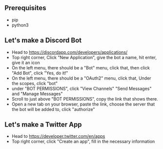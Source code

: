 ## Prerequisites
  - pip
  - python3
  
## Let's make a Discord Bot
- Head to https://discordapp.com/developers/applications/
- Top right corner, Click "New Application", give the bot a name, hit enter, give it an icon
- On the left menu, there should be a "Bot" menu, click that, then click "Add Bot", click "Yes, do it!"
- On the left menu, there should be a "OAuth2" menu, click that, Under the scopes, click "bot"
- under "BOT PERMISSIONS", click "View Channels" "Send Messages" and "Manage Messages"
- Scroll to just above "BOT PERMISSIONS", copy the link that shows there.
- Open a new tab on your browser, paste the link, choose the server that the bot will be added to, click "authorize"

## Let's make a Twitter App
- Head to https://developer.twitter.com/en/apps
- Top right corner, click "Create an app", fill in the necessary information
